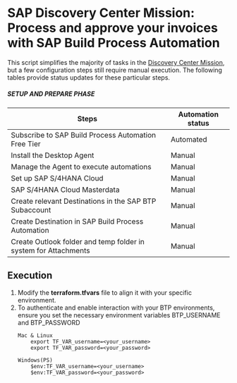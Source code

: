 # SAP Discovery Center Mission: Process and approve your invoices with SAP Build Process Automation

This script simplifies the majority of tasks in the [Discovery Center Mission](https://discovery-center.cloud.sap/missiondetail/3260/), but a few configuration steps still require manual execution. The following tables provide status updates for these particular steps.

##### SETUP AND PREPARE PHASE
|   Steps                        | Automation status |
---------------------------------| ----------------
|Subscribe to SAP Build Process Automation Free Tier | Automated |
|Install the Desktop Agent       | Manual |
|Manage the Agent to execute automations|Manual| 
|Set up SAP S/4HANA Cloud        | Manual|
|SAP S/4HANA Cloud Masterdata    | Manual |
|Create relevant Destinations in the SAP BTP Subaccount| Manual|
|Create Destination in SAP Build Process Automation|Manual|
|Create Outlook folder and temp folder in system for Attachments|Manual|

## Execution
1. Modify the **terraform.tfvars** file to align it with your specific environment.
2. To authenticate and enable interaction with your BTP environments, ensure you set the necessary environment variables BTP_USERNAME and BTP_PASSWORD
    ```
    Mac & Linux 
        export TF_VAR_username=<your_username>
        export TF_VAR_password=<your_password>

    Windows(PS) 
        $env:TF_VAR_username=<your_username>
        $env:TF_VAR_password=<your_password>
    ```

